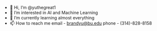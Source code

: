 - 👋 Hi, I’m @yuthegreat1
- 👀 I’m interested in AI and Machine Learning
- 🌱 I’m currently learning almost everything
- 📫 How to reach me email - brandyu@bu.edu phone - (314)-828-8158

<!---
yuthegreat1/yuthegreat1 is a ✨ special ✨ repository because its `README.md` (this file) appears on your GitHub profile.
You can click the Preview link to take a look at your changes.
--->
